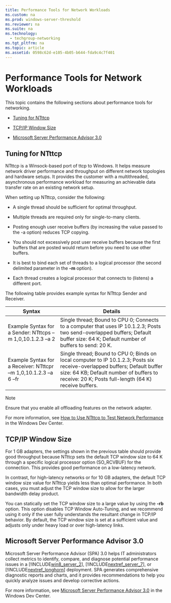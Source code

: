 ```yaml
---
title: Performance Tools for Network Workloads
ms.custom: na
ms.prod: windows-server-threshold
ms.reviewer: na
ms.suite: na
ms.technology: 
  - techgroup-networking
ms.tgt_pltfrm: na
ms.topic: article
ms.assetid: 0598c62d-e105-4b05-b644-fda9c4c7f401
---
```

# Performance Tools for Network Workloads
This topic contains the following sections about performance tools for networking.  
  
-   [Tuning for NTttcp](#bkmk_tuning)  
  
-   [TCP\/IP Window Size](#bkmk_size)  
  
-   [Microsoft Server Performance Advisor 3.0](#bkmk_advisor)  
  
## <a name="bkmk_tuning"></a>Tuning for NTttcp  
NTttcp is a Winsock\-based port of ttcp to Windows. It helps measure network driver performance and throughput on different network topologies and hardware setups. It provides the customer with a multithreaded, asynchronous performance workload for measuring an achievable data transfer rate on an existing network setup.  
  
When setting up NTttcp, consider the following:  
  
-   A single thread should be sufficient for optimal throughput.  
  
-   Multiple threads are required only for single\-to\-many clients.  
  
-   Posting enough user receive buffers \(by increasing the value passed to the \-a option\) reduces TCP copying.  
  
-   You should not excessively post user receive buffers because the first buffers that are posted would return before you need to use other buffers.  
  
-   It is best to bind each set of threads to a logical processor \(the second delimited parameter in the **\-m** option\).  
  
-   Each thread creates a logical processor that connects to \(listens\) a different port.  
  
The following table provides example syntax for NTttcp Sender and Receiver.  
  
|Syntax|Details|  
|----------|-----------|  
|Example Syntax for a Sender: NTttcps –m 1,0,10.1.2.3 –a 2|Single thread; Bound to CPU 0; Connects to a computer that uses IP 10.1.2.3; Posts two send\-overlapped buffers; Default buffer size: 64 K; Default number of buffers to send: 20 K.|  
|Example Syntax for a Receiver: NTttcpr –m 1,0,10.1.2.3 –a 6 –fr|Single thread; Bound to CPU 0; Binds on local computer to IP 10.1.2.3; Posts six receive\-overlapped buffers; Default buffer size: 64 KB; Default number of buffers to receive: 20 K; Posts full\-length \(64 K\) receive buffers.|  
  
> [!NOTE]  
> Ensure that you enable all offloading features on the network adapter.  
  
For more information, see [How to Use NTttcp to Test Network Performance](http://msdn.microsoft.com/windows/hardware/gg463264.aspx) in the Windows Dev Center.  
  
## <a name="bkmk_size"></a>TCP\/IP Window Size  
For 1 GB adapters, the settings shown in the previous table should provide good throughput because NTttcp sets the default TCP window size to 64 K through a specific logical processor option \(SO\_RCVBUF\) for the connection. This provides good performance on a low\-latency network.  
  
In contrast, for high\-latency networks or for 10 GB adapters, the default TCP window size value for NTttcp yields less than optimal performance. In both cases, you must adjust the TCP window size to allow for the larger bandwidth delay product.  
  
You can statically set the TCP window size to a large value by using the **\-rb** option. This option disables TCP Window Auto\-Tuning, and we recommend using it only if the user fully understands the resultant change in TCP\/IP behavior. By default, the TCP window size is set at a sufficient value and adjusts only under heavy load or over high\-latency links.  
  
## <a name="bkmk_advisor"></a>Microsoft Server Performance Advisor 3.0  
Microsoft Server Performance Advisor \(SPA\) 3.0 helps IT administrators collect metrics to identify, compare, and diagnose potential performance issues in a [!INCLUDE[win8_server_2](../Token/win8_server_2_md.md)], [!INCLUDE[nextref_server_7](../Token/nextref_server_7_md.md)], or [!INCLUDE[nextref_longhorn](../Token/nextref_longhorn_md.md)] deployment. SPA generates comprehensive diagnostic reports and charts, and it provides recommendations to help you quickly analyze issues and develop corrective actions.  
  
For more information, see [Microsoft Server Performance Advisor 3.0](http://msdn.microsoft.com/windows/hardware/hh367834.aspx) in the Windows Dev Center.  
  
